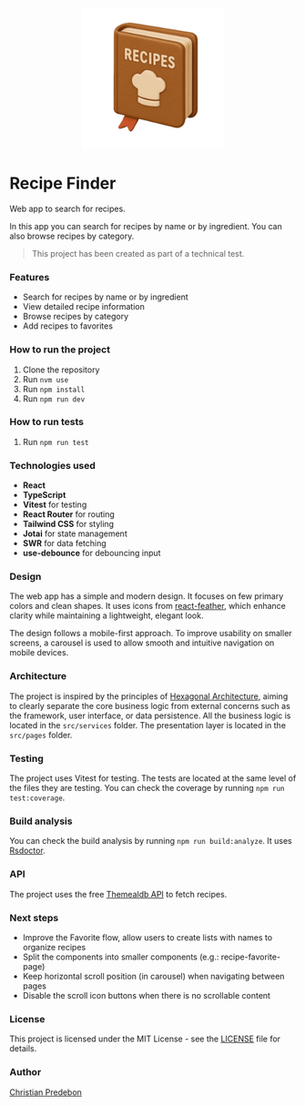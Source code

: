 <div align="center">
  <img src="src/assets/recipe-book.png" width="250" height="auto" alt="Recipe Book"/>
</div>

# Recipe Finder

Web app to search for recipes.

In this app you can search for recipes by name or by ingredient. You can also browse recipes by category.

> This project has been created as part of a technical test.

### Features

- Search for recipes by name or by ingredient
- View detailed recipe information
- Browse recipes by category
- Add recipes to favorites

### How to run the project

1. Clone the repository
2. Run `nvm use`
3. Run `npm install`
4. Run `npm run dev`

### How to run tests

1. Run `npm run test`

### Technologies used

- **React**
- **TypeScript**
- **Vitest** for testing
- **React Router** for routing
- **Tailwind CSS** for styling
- **Jotai** for state management
- **SWR** for data fetching
- **use-debounce** for debouncing input

### Design

The web app has a simple and modern design. It focuses on few primary colors and clean shapes. It uses icons from [react-feather](https://feathericons.com/), which enhance clarity while maintaining a lightweight, elegant look.

The design follows a mobile-first approach. To improve usability on smaller screens, a carousel is used to allow smooth and intuitive navigation on mobile devices.

### Architecture

The project is inspired by the principles of [Hexagonal Architecture](https://alexkondov.com/hexagonal-inspired-architecture-in-react/), aiming to clearly separate the core business logic from external concerns such as the framework, user interface, or data persistence. All the business logic is located in the `src/services` folder. The presentation layer is located in the `src/pages` folder.

### Testing

The project uses Vitest for testing. The tests are located at the same level of the files they are testing. You can check the coverage by running `npm run test:coverage`.

### Build analysis

You can check the build analysis by running `npm run build:analyze`. It uses [Rsdoctor](https://rsdoctor.rs/).

### API

The project uses the free [Themealdb API](https://www.themealdb.com/api.php) to fetch recipes.

### Next steps

- Improve the Favorite flow, allow users to create lists with names to organize recipes
- Split the components into smaller components (e.g.: recipe-favorite-page)
- Keep horizontal scroll position (in carousel) when navigating between pages
- Disable the scroll icon buttons when there is no scrollable content

### License

This project is licensed under the MIT License - see the [LICENSE](LICENSE) file for details.

### Author

[Christian Predebon](https://www.christianpredebon.it/)